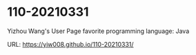 # 110-20210331
Yizhou Wang's User Page
favorite programming language: Java

URL: https://yiw008.github.io/110-20210331/